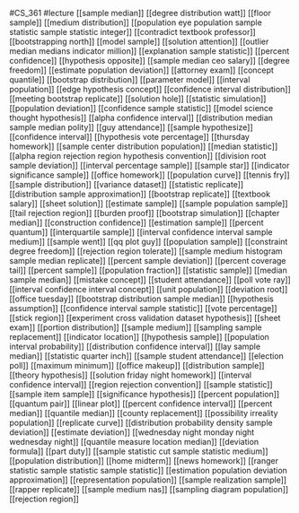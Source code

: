 #CS_361
#lecture
[[sample median]]
[[degree distribution watt]]
[[floor sample]]
[[medium distribution]]
[[population eye population sample statistic sample statistic integer]]
[[contradict textbook professor]]
[[bootstrapping north]]
[[model sample]]
[[solution attention]]
[[outlier median medians indicator million]]
[[explanation sample statistic]]
[[percent confidence]]
[[hypothesis opposite]]
[[sample median ceo salary]]
[[degree freedom]]
[[estimate population deviation]]
[[attorney exam]]
[[concept quantile]]
[[bootstrap distribution]]
[[parameter model]]
[[interval population]]
[[edge hypothesis concept]]
[[confidence interval distribution]]
[[meeting bootstrap replicate]]
[[solution hole]]
[[statistic simulation]]
[[population deviation]]
[[confidence sample statistic]]
[[model science thought hypothesis]]
[[alpha confidence interval]]
[[distribution median sample median polity]]
[[guy attendance]]
[[sample hypothesize]]
[[confidence interval]]
[[hypothesis vote percentage]]
[[thursday homework]]
[[sample center distribution population]]
[[median statistic]]
[[alpha region rejection region hypothesis convention]]
[[division root sample deviation]]
[[interval percentage sample]]
[[sample star]]
[[indicator significance sample]]
[[office homework]]
[[population curve]]
[[tennis fry]]
[[sample distribution]]
[[variance dataset]]
[[statistic replicate]]
[[distribution sample approximation]]
[[bootstrap replicate]]
[[textbook salary]]
[[sheet solution]]
[[estimate sample]]
[[sample population sample]]
[[tail rejection region]]
[[burden proof]]
[[bootstrap simulation]]
[[chapter median]]
[[construction confidence]]
[[estimation sample]]
[[percent quantum]]
[[interquartile sample]]
[[interval confidence interval sample medium]]
[[sample went]]
[[qq plot guy]]
[[population sample]]
[[constraint degree freedom]]
[[rejection region tolerate]]
[[sample medium histogram sample median replicate]]
[[percent sample deviation]]
[[percent coverage tail]]
[[percent sample]]
[[population fraction]]
[[statistic sample]]
[[median sample median]]
[[mistake concept]]
[[student attendance]]
[[poll vote ray]]
[[interval confidence interval concept]]
[[unit population]]
[[deviation root]]
[[office tuesday]]
[[bootstrap distribution sample median]]
[[hypothesis assumption]]
[[confidence interval sample statistic]]
[[vote percentage]]
[[stick region]]
[[experiment cross validation dataset hypothesis]]
[[sheet exam]]
[[portion distribution]]
[[sample medium]]
[[sampling sample replacement]]
[[indicator location]]
[[hypothesis sample]]
[[population interval probability]]
[[distribution confidence interval]]
[[lay sample median]]
[[statistic quarter inch]]
[[sample student attendance]]
[[election poll]]
[[maximum minimum]]
[[office makeup]]
[[distribution sample]]
[[theory hypothesis]]
[[solution friday night homework]]
[[interval confidence interval]]
[[region rejection convention]]
[[sample statistic]]
[[sample item sample]]
[[significance hypothesis]]
[[percent population]]
[[quantum pair]]
[[linear plot]]
[[percent confidence interval]]
[[percent median]]
[[quantile median]]
[[county replacement]]
[[possibility irreality population]]
[[replicate curve]]
[[distribution probability density sample deviation]]
[[estimate deviation]]
[[wednesday night monday night wednesday night]]
[[quantile measure location median]]
[[deviation formula]]
[[part duty]]
[[sample statistic cut sample statistic medium]]
[[population distribution]]
[[home midterm]]
[[news homework]]
[[ranger statistic sample statistic sample statistic]]
[[estimation population deviation approximation]]
[[representation population]]
[[sample realization sample]]
[[rapper replicate]]
[[sample medium nas]]
[[sampling diagram population]]
[[rejection region]]
